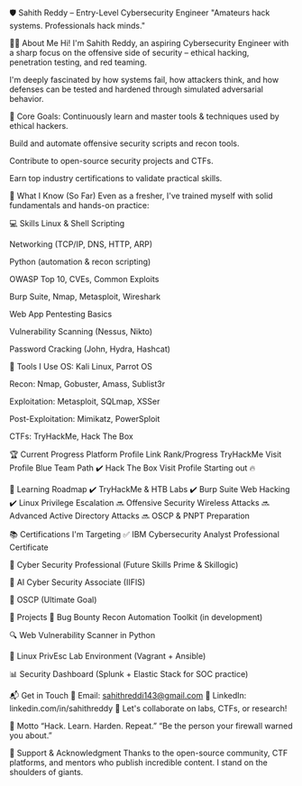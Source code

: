 🛡️ Sahith Reddy – Entry-Level Cybersecurity Engineer
"Amateurs hack systems. Professionals hack minds."

👨‍💻 About Me
Hi! I'm Sahith Reddy, an aspiring Cybersecurity Engineer with a sharp focus on the offensive side of security – ethical hacking, penetration testing, and red teaming.

I'm deeply fascinated by how systems fail, how attackers think, and how defenses can be tested and hardened through simulated adversarial behavior.

🎯 Core Goals:
Continuously learn and master tools & techniques used by ethical hackers.

Build and automate offensive security scripts and recon tools.

Contribute to open-source security projects and CTFs.

Earn top industry certifications to validate practical skills.

🧠 What I Know (So Far)
Even as a fresher, I've trained myself with solid fundamentals and hands-on practice:

💻 Skills
Linux & Shell Scripting

Networking (TCP/IP, DNS, HTTP, ARP)

Python (automation & recon scripting)

OWASP Top 10, CVEs, Common Exploits

Burp Suite, Nmap, Metasploit, Wireshark

Web App Pentesting Basics

Vulnerability Scanning (Nessus, Nikto)

Password Cracking (John, Hydra, Hashcat)

🔧 Tools I Use
OS: Kali Linux, Parrot OS

Recon: Nmap, Gobuster, Amass, Sublist3r

Exploitation: Metasploit, SQLmap, XSSer

Post-Exploitation: Mimikatz, PowerSploit

CTFs: TryHackMe, Hack The Box

🏆 Current Progress
Platform	Profile Link	Rank/Progress
TryHackMe	Visit Profile	Blue Team Path ✔️
Hack The Box	Visit Profile	Starting out 🔥

📜 Learning Roadmap
✔️ TryHackMe & HTB Labs
✔️ Burp Suite Web Hacking
✔️ Linux Privilege Escalation
🔜 Offensive Security Wireless Attacks
🔜 Advanced Active Directory Attacks
🔜 OSCP & PNPT Preparation

📚 Certifications I'm Targeting
✅ IBM Cybersecurity Analyst Professional Certificate 

🎯 Cyber Security Professional (Future Skills Prime & Skillogic)  

🎯 AI Cyber Security Associate (IIFIS)

🎯 OSCP (Ultimate Goal)

🚀 Projects
🔐 Bug Bounty Recon Automation Toolkit (in development)

🔍 Web Vulnerability Scanner in Python

🧰 Linux PrivEsc Lab Environment (Vagrant + Ansible)

📊 Security Dashboard (Splunk + Elastic Stack for SOC practice)

📬 Get in Touch
📧 Email: sahithreddi143@gmail.com
🔗 LinkedIn: linkedin.com/in/sahithreddy
💬 Let's collaborate on labs, CTFs, or research!

🧠 Motto
“Hack. Learn. Harden. Repeat.”
“Be the person your firewall warned you about.”

🙌 Support & Acknowledgment
Thanks to the open-source community, CTF platforms, and mentors who publish incredible content. I stand on the shoulders of giants.
